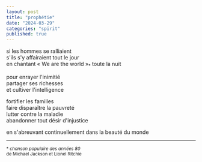 ```yaml
---
layout: post
title: "prophétie"
date: "2024-03-29"
categories: "spirit"
published: true
---
```


si les hommes se ralliaient  
s'ils s'y affairaient tout le jour  
en chantant « We are the world »<sub>*</sub>
toute la nuit  

pour enrayer l'inimitié  
partager ses richesses  
et cultiver l'intelligence  

fortifier les familles  
faire disparaître la pauvreté  
lutter contre la maladie  
abandonner tout désir d'injustice  

en s'abreuvant continuellement dans la beauté du monde  


___
<sub>* *chanson populaire des années 80* <br/>
de Michael Jackson et Lionel Ritchie</sub>
